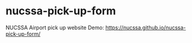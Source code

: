 # nucssa-pick-up-form
NUCSSA Airport pick up website
Demo: https://nucssa.github.io/nucssa-pick-up-form/
